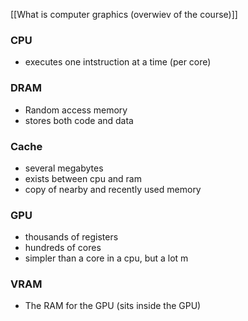 [[What is computer graphics (overwiev of the course)]]

### CPU
- executes one intstruction at a time (per core)

### DRAM
- Random access  memory
- stores both code and data
### Cache
- several megabytes
- exists between cpu and ram
- copy of nearby and recently used memory

### GPU
- thousands of registers
- hundreds of cores
- simpler than a core in a cpu, but a lot m
### VRAM
- The RAM for the GPU (sits inside the GPU)

